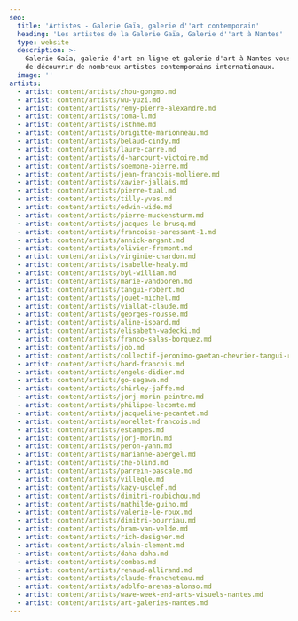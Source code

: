 ```yaml
---
seo:
  title: 'Artistes - Galerie Gaïa, galerie d''art contemporain'
  heading: 'Les artistes de la Galerie Gaïa, Galerie d''art à Nantes'
  type: website
  description: >-
    Galerie Gaïa, galerie d'art en ligne et galerie d'art à Nantes vous propose
    de découvrir de nombreux artistes contemporains internationaux.
  image: ''
artists:
  - artist: content/artists/zhou-gongmo.md
  - artist: content/artists/wu-yuzi.md
  - artist: content/artists/remy-pierre-alexandre.md
  - artist: content/artists/toma-l.md
  - artist: content/artists/isthme.md
  - artist: content/artists/brigitte-marionneau.md
  - artist: content/artists/belaud-cindy.md
  - artist: content/artists/laure-carre.md
  - artist: content/artists/d-harcourt-victoire.md
  - artist: content/artists/soemone-pierre.md
  - artist: content/artists/jean-francois-molliere.md
  - artist: content/artists/xavier-jallais.md
  - artist: content/artists/pierre-tual.md
  - artist: content/artists/tilly-yves.md
  - artist: content/artists/edwin-wide.md
  - artist: content/artists/pierre-muckensturm.md
  - artist: content/artists/jacques-le-brusq.md
  - artist: content/artists/francoise-paressant-1.md
  - artist: content/artists/annick-argant.md
  - artist: content/artists/olivier-fremont.md
  - artist: content/artists/virginie-chardon.md
  - artist: content/artists/isabelle-healy.md
  - artist: content/artists/byl-william.md
  - artist: content/artists/marie-vandooren.md
  - artist: content/artists/tangui-robert.md
  - artist: content/artists/jouet-michel.md
  - artist: content/artists/viallat-claude.md
  - artist: content/artists/georges-rousse.md
  - artist: content/artists/aline-isoard.md
  - artist: content/artists/elisabeth-wadecki.md
  - artist: content/artists/franco-salas-borquez.md
  - artist: content/artists/job.md
  - artist: content/artists/collectif-jeronimo-gaetan-chevrier-tangui-robert.md
  - artist: content/artists/bard-francois.md
  - artist: content/artists/engels-didier.md
  - artist: content/artists/go-segawa.md
  - artist: content/artists/shirley-jaffe.md
  - artist: content/artists/jorj-morin-peintre.md
  - artist: content/artists/philippe-lecomte.md
  - artist: content/artists/jacqueline-pecantet.md
  - artist: content/artists/morellet-francois.md
  - artist: content/artists/estampes.md
  - artist: content/artists/jorj-morin.md
  - artist: content/artists/peron-yann.md
  - artist: content/artists/marianne-abergel.md
  - artist: content/artists/the-blind.md
  - artist: content/artists/parrein-pascale.md
  - artist: content/artists/villegle.md
  - artist: content/artists/kazy-usclef.md
  - artist: content/artists/dimitri-roubichou.md
  - artist: content/artists/mathilde-guiho.md
  - artist: content/artists/valerie-le-roux.md
  - artist: content/artists/dimitri-bourriau.md
  - artist: content/artists/bram-van-velde.md
  - artist: content/artists/rich-designer.md
  - artist: content/artists/alain-clement.md
  - artist: content/artists/daha-daha.md
  - artist: content/artists/combas.md
  - artist: content/artists/renaud-allirand.md
  - artist: content/artists/claude-francheteau.md
  - artist: content/artists/adolfo-arenas-alonso.md
  - artist: content/artists/wave-week-end-arts-visuels-nantes.md
  - artist: content/artists/art-galeries-nantes.md
---
```







